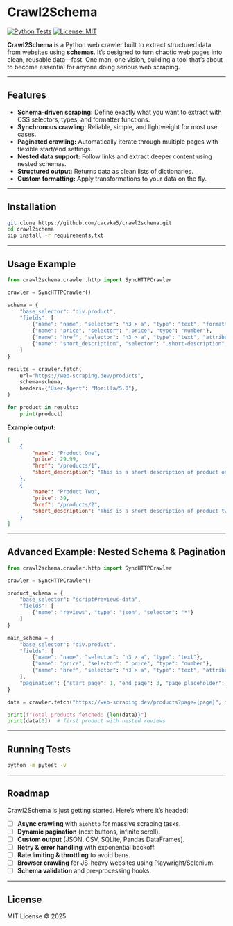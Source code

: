 # Crawl2Schema

[![Python Tests](https://github.com/cvcvka5/crawl2schema/actions/workflows/python-tests.yml/badge.svg)](https://github.com/cvcvka5/crawl2schema/actions/workflows/python-tests.yml)
[![License: MIT](https://img.shields.io/badge/License-MIT-yellow.svg)](https://opensource.org/licenses/MIT)

**Crawl2Schema** is a Python web crawler built to extract structured data from websites using **schemas**. It’s designed to turn chaotic web pages into clean, reusable data—fast. One man, one vision, building a tool that’s about to become essential for anyone doing serious web scraping.

---

## Features

* **Schema-driven scraping:** Define exactly what you want to extract with CSS selectors, types, and formatter functions.
* **Synchronous crawling:** Reliable, simple, and lightweight for most use cases.
* **Paginated crawling:** Automatically iterate through multiple pages with flexible start/end settings.
* **Nested data support:** Follow links and extract deeper content using nested schemas.
* **Structured output:** Returns data as clean lists of dictionaries.
* **Custom formatting:** Apply transformations to your data on the fly.

---

## Installation

```bash
git clone https://github.com/cvcvka5/crawl2schema.git
cd crawl2schema
pip install -r requirements.txt
```

---

## Usage Example

```python
from crawl2schema.crawler.http import SyncHTTPCrawler

crawler = SyncHTTPCrawler()

schema = {
    "base_selector": "div.product",
    "fields": [
        {"name": "name", "selector": "h3 > a", "type": "text", "formatter": lambda x: x.strip().title()},
        {"name": "price", "selector": ".price", "type": "number"},
        {"name": "href", "selector": "h3 > a", "type": "text", "attribute": "href"},
        {"name": "short_description", "selector": ".short-description", "type": "text", "formatter": lambda x: x[:50].strip()}
    ]
}

results = crawler.fetch(
    url="https://web-scraping.dev/products",
    schema=schema,
    headers={"User-Agent": "Mozilla/5.0"},
)

for product in results:
    print(product)
```

**Example output:**

```json
[
    {
        "name": "Product One",
        "price": 29.99,
        "href": "/products/1",
        "short_description": "This is a short description of product one."
    },
    {
        "name": "Product Two",
        "price": 39,
        "href": "/products/2",
        "short_description": "This is a short description of product two."
    }
]
```

---

## Advanced Example: Nested Schema & Pagination

```python
from crawl2schema.crawler.http import SyncHTTPCrawler

crawler = SyncHTTPCrawler()

product_schema = {
    "base_selector": "script#reviews-data",
    "fields": [
        {"name": "reviews", "type": "json", "selector": "*"}
    ]
}

main_schema = {
    "base_selector": "div.product",
    "fields": [
        {"name": "name", "selector": "h3 > a", "type": "text"},
        {"name": "price", "selector": ".price", "type": "number"},
        {"name": "href", "selector": "h3 > a", "type": "text", "attribute": "href", "follow_schema": product_schema},
    ],
    "pagination": {"start_page": 1, "end_page": 3, "page_placeholder": "{page}"}
}

data = crawler.fetch("https://web-scraping.dev/products?page={page}", main_schema)

print(f"Total products fetched: {len(data)}")
print(data[0])  # first product with nested reviews
```

---

## Running Tests

```bash
python -m pytest -v
```

---

## Roadmap

Crawl2Schema is just getting started. Here’s where it’s headed:

* [ ] **Async crawling** with `aiohttp` for massive scraping tasks.
* [ ] **Dynamic pagination** (next buttons, infinite scroll).
* [ ] **Custom output** (JSON, CSV, SQLite, Pandas DataFrames).
* [ ] **Retry & error handling** with exponential backoff.
* [ ] **Rate limiting & throttling** to avoid bans.
* [ ] **Browser crawling** for JS-heavy websites using Playwright/Selenium.
* [ ] **Schema validation** and pre-processing hooks.

---

## License

MIT License © 2025
